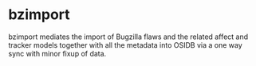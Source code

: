 # bzimport

bzimport mediates the import of Bugzilla flaws and the related affect and tracker models
together with all the metadata into OSIDB via a one way sync with minor fixup of data.
